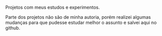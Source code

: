 Projetos com meus estudos e experimentos.

Parte dos projetos não são de minha autoria, porém realizei algumas mudanças para que pudesse estudar melhor o assunto e salvei aqui no github.
